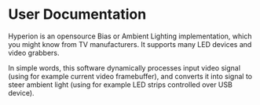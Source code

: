 # User Documentation

Hyperion is an opensource Bias or Ambient Lighting implementation, which you might know from TV manufacturers.
It supports many LED devices and video grabbers.

In simple words, this software dynamically processes input video signal (using for example current video framebuffer), and converts it into signal to steer ambient light (using for example LED strips controlled over USB device).
